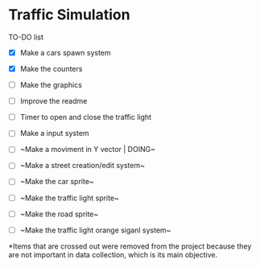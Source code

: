 # Traffic Simulation

TO-DO list

- [x] Make a cars spawn system
- [x] Make the counters
- [ ] Make the graphics
- [ ] Improve the readme
- [ ] Timer to open and close the traffic light
- [ ] Make a input system

- [ ] ~Make a moviment in Y vector | DOING~
- [ ] ~Make a street creation/edit system~
- [ ] ~Make the car sprite~
- [ ] ~Make the traffic light sprite~
- [ ] ~Make the road sprite~
- [ ] ~Make the traffic light orange siganl system~ 


*Items that are crossed out were removed from the project because they are not important in data collection, which is its main objective.